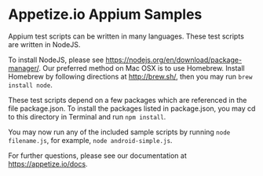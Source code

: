Appetize.io Appium Samples
==========================

Appium test scripts can be written in many languages. These test scripts are written in NodeJS.

To install NodeJS, please see https://nodejs.org/en/download/package-manager/. Our preferred method on Mac OSX is to use Homebrew. Install Homebrew by following directions at http://brew.sh/, then you may run `brew install node`.

These test scripts depend on a few packages which are referenced in the file package.json. To install the packages listed in package.json, you may cd to this directory in Terminal and run `npm install`.

You may now run any of the included sample scripts by running `node filename.js`, for example, `node android-simple.js`.

For further questions, please see our documentation at https://appetize.io/docs.
